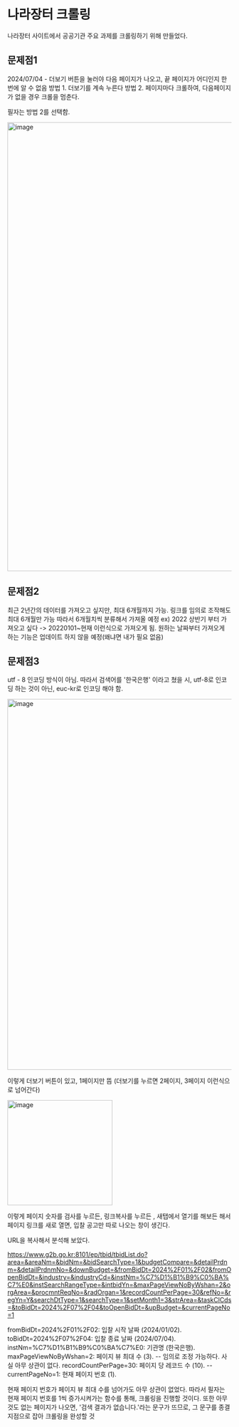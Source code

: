 # 나라장터 크롤링

나라장터 사이트에서 공공기관 주요 과제를 크롤링하기 위해 만들었다.

## 문제점1
2024/07/04 - 더보기 버튼을 눌러야 다음 페이지가 나오고, 끝 페이지가 어디인지 한번에 알 수 없음
방법 1. 더보기를 계속 누른다
방법 2. 페이지마다 크롤하여, 다음페이지가 없을 경우 크롤을 멈춘다.

필자는 방법 2를 선택함.

<img width="1008" alt="image" src="https://github.com/junghwa0609/HI_IM_JUNGHWA/assets/161556739/16dd3a73-09fa-4455-8e79-6198df95d78d">

## 문제점2

최근 2년간의 데이터를 가져오고 싶지만, 최대 6개월까지 가능.
링크를 임의로 조작해도 최대 6개월만 가능
따라서 6개월치씩 분류해서 가져올 예정
ex) 2022 상반기 부터 가져오고 싶다 -> 20220101~현재 이런식으로 가져오게 됨. 원하는 날짜부터 가져오게 하는 기능은 업데이트 하지 않을 예정(왜냐면 내가 필요 없음)

## 문제점3
utf - 8 인코딩 방식이 아님. 따라서 검색어를 '한국은행' 이라고 쳤을 시, utf-8로 인코딩 하는 것이 아닌, euc-kr로 인코딩 해야 함.


<img width="833" alt="image" src="https://github.com/junghwa0609/HI_IM_JUNGHWA/assets/161556739/8fa8ca66-d4f9-4dc1-a8f4-d18f40f4fcb7">

이렇게 더보기 버튼이 있고, 1페이지만 뜸 (더보기를 누르면 2페이지, 3페이지 이런식으로 넘어간다)

<img width="236" alt="image" src="https://github.com/junghwa0609/HI_IM_JUNGHWA/assets/161556739/5e61fc51-a946-460a-a968-866f8b30eb20">

이렇게 페이지 숫자를 검사를 누르든, 링크복사를 누르든 , 새탭에서 열기를 해보든 해서
페이지 링크를 새로 열면, 입찰 공고만 따로 나오는 창이 생긴다.

URL을 복사해서 분석해 보았다.

https://www.g2b.go.kr:8101/ep/tbid/tbidList.do?area=&areaNm=&bidNm=&bidSearchType=1&budgetCompare=&detailPrdnm=&detailPrdnmNo=&downBudget=&fromBidDt=2024%2F01%2F02&fromOpenBidDt=&industry=&industryCd=&instNm=%C7%D1%B1%B9%C0%BA%C7%E0&instSearchRangeType=&intbidYn=&maxPageViewNoByWshan=2&orgArea=&procmntReqNo=&radOrgan=1&recordCountPerPage=30&refNo=&regYn=Y&searchDtType=1&searchType=1&setMonth1=3&strArea=&taskClCds=&toBidDt=2024%2F07%2F04&toOpenBidDt=&upBudget=&currentPageNo=1

fromBidDt=2024%2F01%2F02: 입찰 시작 날짜 (2024/01/02).
toBidDt=2024%2F07%2F04: 입찰 종료 날짜 (2024/07/04).
instNm=%C7%D1%B1%B9%C0%BA%C7%E0: 기관명 (한국은행).
maxPageViewNoByWshan=2: 페이지 뷰 최대 수 (3). -- 임의로 조정 가능하다. 사실 아무 상관이 없다.
recordCountPerPage=30: 페이지 당 레코드 수 (10). --
currentPageNo=1: 현재 페이지 번호 (1).

현재 페이지 번호가 페이지 뷰 최대 수를 넘어가도 아무 상관이 없었다.
따라서 필자는 현재 페이지 번호를 1씩 증가시켜가는 함수를 통해, 크롤링을 진행할 것이다.
또한 아무것도 없는 페이지가 나오면, '검색 결과가 없습니다.'라는 문구가 뜨므로, 그 문구를 종결 지점으로 잡아 크롤링을 완성할 것
